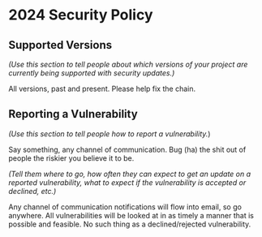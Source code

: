 # 2024 Security Policy

## Supported Versions

_(Use this section to tell people about which versions of your project are
currently being supported with security updates.)_

All versions, past and present. Please help fix the chain.

## Reporting a Vulnerability

_(Use this section to tell people how to report a vulnerability._)

Say something, any channel of communication. Bug (ha) the shit out of people the riskier you believe it to be.

_(Tell them where to go, how often they can expect to get an update on a
reported vulnerability, what to expect if the vulnerability is accepted or
declined, etc.)_

Any channel of communication notifications will flow into email, so go anywhere. All vulnerabilities will be looked at in as timely a manner that is possible and feasible. No such thing as a declined/rejected vulnerability. 
